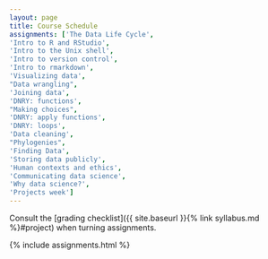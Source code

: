```yaml
---
layout: page
title: Course Schedule
assignments: ['The Data Life Cycle',
'Intro to R and RStudio',
'Intro to the Unix shell',
'Intro to version control',
'Intro to rmarkdown',
'Visualizing data',
"Data wrangling",
'Joining data',
'DNRY: functions',
"Making choices",
'DNRY: apply functions',
'DNRY: loops',
'Data cleaning',
"Phylogenies",
'Finding Data',
'Storing data publicly',
'Human contexts and ethics',
'Communicating data science',
'Why data science?',
'Projects week']
---
```


Consult the [grading checklist]({{ site.baseurl }}{% link syllabus.md %}#project) when turning assignments.

{% include assignments.html %}



<!-- Schedule Management
- Update the `assignments:` list with `title:` from `assignments/` files.
- Add 'Template' to `assignments:` to view the course template from `docs/`.
- The remaining content should be left AS IS.
-->
